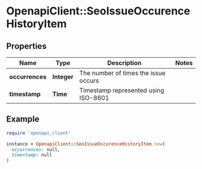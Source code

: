 # OpenapiClient::SeoIssueOccurenceHistoryItem

## Properties

| Name | Type | Description | Notes |
| ---- | ---- | ----------- | ----- |
| **occurrences** | **Integer** | The number of times the issue occurs |  |
| **timestamp** | **Time** | Timestamp represented using ISO-8601 |  |

## Example

```ruby
require 'openapi_client'

instance = OpenapiClient::SeoIssueOccurenceHistoryItem.new(
  occurrences: null,
  timestamp: null
)
```

